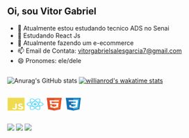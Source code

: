 ## Oi, sou Vitor Gabriel

- 🔭 Atualmente estou estudando tecnico ADS no Senai
- 🌱 Estudando React Js
- 🎃 Atualmente fazendo um e-ecommerce
- 📫 Email de Contata: vitorgabrielsalesgarcia7@gmail.com
- 😄 Pronomes: ele/dele

##

![Anurag's GitHub stats](https://github-readme-stats.vercel.app/api?username=VitorRekobe&show_icons=true&theme=dracula)
[![willianrod's wakatime stats](https://github-readme-stats.vercel.app/api/wakatime?username=VitorRekobe)](https://github.com/anuraghazra/github-readme-stats)

<div style="display: inline_block"><br>
  <img align="center" alt="Vitor-Js" height="30" width="40" src="https://raw.githubusercontent.com/devicons/devicon/master/icons/javascript/javascript-plain.svg">
  <img align="center" alt="Vitor-React" height="30" width="40" src="https://raw.githubusercontent.com/devicons/devicon/master/icons/react/react-original.svg">
  <img align="center" alt="Vitor-HTML" height="30" width="40" src="https://raw.githubusercontent.com/devicons/devicon/master/icons/html5/html5-original.svg">
  <img align="center" alt="Vitor-CSS" height="30" width="40" src="https://raw.githubusercontent.com/devicons/devicon/master/icons/css3/css3-original.svg">
</div>
  
  ##
 
<div> 
  <a href="https://www.instagram.com/vitor_rekobe/" target="_blank"><img src="https://img.shields.io/badge/-Instagram-%23E4405F?style=for-the-badge&logo=instagram&logoColor=white" target="_blank"></a>
  <a href = "mailto:vitorgabrielsalesgarcia7@gmail.com"><img src="https://img.shields.io/badge/-Gmail-%23333?style=for-the-badge&logo=gmail&logoColor=white" target="_blank"></a>
  <a href="https://www.linkedin.com/in/vitor-gabriel-s-garcia-4578b6222/" target="_blank"><img src="https://img.shields.io/badge/-LinkedIn-%230077B5?style=for-the-badge&logo=linkedin&logoColor=white" target="_blank"></a> 
</div>

